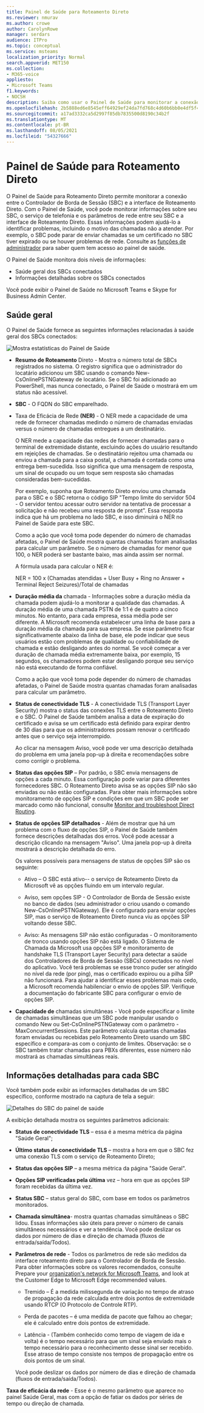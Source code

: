 ```yaml
---
title: Painel de Saúde para Roteamento Direto
ms.reviewer: nmurav
ms.author: crowe
author: CarolynRowe
manager: serdars
audience: ITPro
ms.topic: conceptual
ms.service: msteams
localization_priority: Normal
search.appverid: MET150
ms.collection:
- M365-voice
appliesto:
- Microsoft Teams
f1.keywords:
- NOCSH
description: Saiba como usar o Painel de Saúde para monitorar a conexão entre o Controlador de Borda de Sessão e o Roteamento Direto.
ms.openlocfilehash: 2b5888ed6e8545eff64929ef24da7fd768c4d60b6bb0e4df5f4760dfd215c08d
ms.sourcegitcommit: a17ad3332ca5d2997f85db7835500d8190c34b2f
ms.translationtype: MT
ms.contentlocale: pt-BR
ms.lasthandoff: 08/05/2021
ms.locfileid: "54327666"
---
```

# <a name="health-dashboard-for-direct-routing"></a>Painel de Saúde para Roteamento Direto

O Painel de Saúde para Roteamento Direto permite monitorar a conexão entre o Controlador de Borda de Sessão (SBC) e a interface de Roteamento Direto.  Com o Painel de Saúde, você pode monitorar informações sobre seu SBC, o serviço de telefonia e os parâmetros de rede entre seu SBC e a interface de Roteamento Direto. Essas informações podem ajudá-lo a identificar problemas, incluindo o motivo das chamadas não a atender. Por exemplo, o SBC pode parar de enviar chamadas se um certificado no SBC tiver expirado ou se houver problemas de rede. Consulte as [funções de administrador](using-admin-roles.md) para saber quem tem acesso ao painel de saúde.

O Painel de Saúde monitora dois níveis de informações:

- Saúde geral dos SBCs conectados
- Informações detalhadas sobre os SBCs conectados

Você pode exibir o Painel de Saúde no Microsoft Teams e Skype for Business Admin Center.

## <a name="overall-health"></a>Saúde geral

O Painel de Saúde fornece as seguintes informações relacionadas à saúde geral dos SBCs conectados:

 ![Mostra estatísticas do Painel de Saúde](media/direct-routing-dashboard-stats1.png)

- **Resumo de Roteamento** Direto - Mostra o número total de SBCs registrados no sistema. O registro significa que o administrador do locatário adicionou um SBC usando o comando New-CsOnlinePSTNGateway de locatário. Se o SBC foi adicionado ao PowerShell, mas nunca conectado, o Painel de Saúde o mostrará em um status não acessível.

- **SBC** - O FQDN do SBC emparelhado.

- Taxa de Eficácia de Rede **(NER)** - O NER mede a capacidade de uma rede de fornecer chamadas medindo o número de chamadas enviadas versus o número de chamadas entregues a um destinatário.  

   O NER mede a capacidade das redes de fornecer chamadas para o terminal de extremidade distante, excluindo ações do usuário resultando em rejeições de chamadas.  Se o destinatário rejeitou uma chamada ou enviou a chamada para a caixa postal, a chamada é contada como uma entrega bem-sucedida. Isso significa que uma mensagem de resposta, um sinal de ocupado ou um toque sem resposta são chamadas consideradas bem-sucedidas.
  
   Por exemplo, suponha que Roteamento Direto enviou uma chamada para o SBC e o SBC retorna o código SIP "Tempo limite do servidor 504 - O servidor tentou acessar outro servidor na tentativa de processar a solicitação e não recebeu uma resposta de prompt". Essa resposta indica que há um problema no lado SBC, e isso diminuirá o NER no Painel de Saúde para este SBC.
  
   Como a ação que você toma pode depender do número de chamadas afetadas, o Painel de Saúde mostra quantas chamadas foram analisadas para calcular um parâmetro. Se o número de chamadas for menor que 100, o NER poderá ser bastante baixo, mas ainda assim ser normal.

   A fórmula usada para calcular o NER é:

   NER = 100 x (Chamadas atendidas + User Busy + Ring no Answer + Terminal Reject Seizures)/Total de chamadas

- **Duração média da** chamada - Informações sobre a duração média da chamada podem ajudá-lo a monitorar a qualidade das chamadas. A duração média de uma chamada PSTN de 1:1 é de quatro a cinco minutos.  No entanto, para cada empresa, essa média pode ser diferente.  A Microsoft recomenda estabelecer uma linha de base para a duração média da chamada para sua empresa. Se esse parâmetro ficar significativamente abaixo da linha de base, ele pode indicar que seus usuários estão com problemas de qualidade ou confiabilidade de chamada e estão desligando antes do normal. Se você começar a ver duração de chamada média extremamente baixa, por exemplo, 15 segundos, os chamadores podem estar desligando porque seu serviço não está executando de forma confiável.

   Como a ação que você toma pode depender do número de chamadas afetadas, o Painel de Saúde mostra quantas chamadas foram analisadas para calcular um parâmetro.

- **Status de conectividade TLS** - A conectividade TLS (Transport Layer Security) mostra o status das conexões TLS entre o Roteamento Direto e o SBC. O Painel de Saúde também analisa a data de expiração do certificado e avisa se um certificado está definido para expirar dentro de 30 dias para que os administradores possam renovar o certificado antes que o serviço seja interrompido.

   Ao clicar na mensagem Aviso, você pode ver uma descrição detalhada do problema em uma janela pop-up à direita e recomendações sobre como corrigir o problema.

- **Status das opções SIP** – Por padrão, o SBC envia mensagens de opções a cada minuto. Essa configuração pode variar para diferentes fornecedores SBC. O Roteamento Direto avisa se as opções SIP não são enviadas ou não estão configuradas. Para obter mais informações sobre monitoramento de opções SIP e condições em que um SBC pode ser marcado como não funcional, consulte [Monitor and troubleshoot Direct Routing](direct-routing-monitor-and-troubleshoot.md).

- **Status de opções SIP detalhados** - Além de mostrar que há um problema com o fluxo de opções SIP, o Painel de Saúde também fornece descrições detalhadas dos erros. Você pode acessar a descrição clicando na mensagem "Aviso". Uma janela pop-up à direita mostrará a descrição detalhada do erro.

   Os valores possíveis para mensagens de status de opções SIP são os seguinte:

    - Ativo – O SBC está ativo-- o serviço de Roteamento Direto da Microsoft vê as opções fluindo em um intervalo regular.

    - Aviso, sem opções SIP - O Controlador de Borda de Sessão existe no banco de dados (seu administrador o criou usando o comando New-CsOnlinePSTNGateway). Ele é configurado para enviar opções SIP, mas o serviço de Roteamento Direto nunca viu as opções SIP voltando desse SBC.

    - Aviso: As mensagens SIP não estão configuradas - O monitoramento de tronco usando opções SIP não está ligado. O Sistema de Chamada da Microsoft usa opções SIP e monitoramento de handshake TLS (Transport Layer Security) para detectar a saúde dos Controladores de Borda de Sessão (SBCs) conectados no nível do aplicativo. Você terá problemas se esse tronco puder ser atingido no nível da rede (por ping), mas o certificado expirou ou a pilha SIP não funcionará. Para ajudar a identificar esses problemas mais cedo, a Microsoft recomenda habilenciar o envio de opções SIP. Verifique a documentação do fabricante SBC para configurar o envio de opções SIP.

- **Capacidade de** chamadas simultâneas - Você pode especificar o limite de chamadas simultâneas que um SBC pode manipular usando o comando New ou Set-CsOnlinePSTNGateway com o parâmetro -MaxConcurrentSessions. Este parâmetro calcula quantas chamadas foram enviadas ou recebidas pelo Roteamento Direto usando um SBC específico e compara-as com o conjunto de limites. Observação: se o SBC também tratar chamadas para PBXs diferentes, esse número não mostrará as chamadas simultâneas reais.

## <a name="detailed-information-for-each-sbc"></a>Informações detalhadas para cada SBC

Você também pode exibir as informações detalhadas de um SBC específico, conforme mostrado na captura de tela a seguir:

![Detalhes do SBC do painel de saúde](media/direct-routing-dashboard-SBC-detail1.png)

A exibição detalhada mostra os seguintes parâmetros adicionais:

- **Status de conectividade TLS** – essa é a mesma métrica da página "Saúde Geral";

- **Último status de conectividade TLS** – mostra a hora em que o SBC fez uma conexão TLS com o serviço de Roteamento Direto;

- **Status das opções SIP** – a mesma métrica da página "Saúde Geral".

- **Opções SIP verificadas pela última** vez – hora em que as opções SIP foram recebidas da última vez.

- **Status SBC** – status geral do SBC, com base em todos os parâmetros monitorados.

- **Chamada simultânea**- mostra quantas chamadas simultâneas o SBC lidou. Essas informações são úteis para prever o número de canais simultâneos necessários e ver a tendência. Você pode deslizar os dados por número de dias e direção de chamada (fluxos de entrada/saída/Todos).

- **Parâmetros de rede** - Todos os parâmetros de rede são medidos da interface roteamento direto para o Controlador de Borda de Sessão. Para obter informações sobre os valores recomendados, consulte Prepare your [organization's network for Microsoft Teams](./prepare-network.md), and look at the Customer Edge to Microsoft Edge recommended values.

   - Tremido – É a medida milissegunda de variação no tempo de atraso de propagação da rede calculada entre dois pontos de extremidade usando RTCP (O Protocolo de Controle RTP).

   - Perda de pacotes – é uma medida de pacote que falhou ao chegar; ele é calculado entre dois pontos de extremidade.

   - Latência - (Também conhecido como tempo de viagem de ida e volta) é o tempo necessário para que um sinal seja enviado mais o tempo necessário para o reconhecimento desse sinal ser recebido. Esse atraso de tempo consiste nos tempos de propagação entre os dois pontos de um sinal.

   Você pode deslizar os dados por número de dias e direção de chamada (fluxos de entrada/saída/Todos).

**Taxa de eficácia da rede** - Esse é o mesmo parâmetro que aparece no painel Saúde Geral, mas com a opção de fatiar os dados por séries de tempo ou direção de chamada.